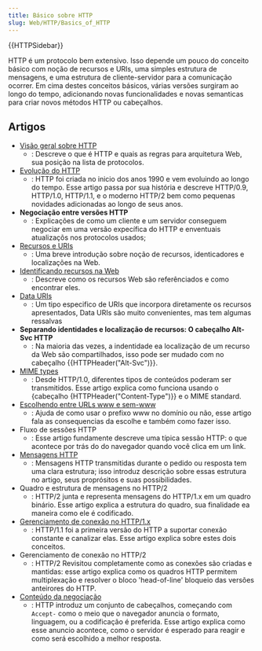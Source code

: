 ```yaml
---
title: Básico sobre HTTP
slug: Web/HTTP/Basics_of_HTTP
---
```


{{HTTPSidebar}}

HTTP é um protocolo bem extensivo. Isso depende um pouco do conceito básico com noção de recursos e URIs, uma simples estrutura de mensagens, e uma estrutura de cliente-servidor para a comunicação ocorrer. Em cima destes conceitos básicos, várias versões surgiram ao longo do tempo, adicionando novas funcionalidades e novas semanticas para criar novos métodos HTTP ou cabeçalhos.

## Artigos

- [Visão geral sobre HTTP](/pt-BR/docs/Web/HTTP/Overview)
  - : Descreve o que é HTTP e quais as regras para arquitetura Web, sua posição na lista de protocolos.
- [Evolução do HTTP](/pt-BR/docs/Web/HTTP/Basics_of_HTTP/Evolution_of_HTTP)
  - : HTTP foi criada no inicio dos anos 1990 e vem evoluindo ao longo do tempo. Esse artigo passa por sua história e descreve HTTP/0.9, HTTP/1.0, HTTP/1.1, e o moderno HTTP/2 bem como pequenas novidades adicionadas ao longo de seus anos.
- **Negociação entre versões HTTP**
  - : Explicações de como um cliente e um servidor conseguem negociar em uma versão expecífica do HTTP e enventuais atualizaçõs nos protocolos usados;
- [Recursos e URIs](/pt-BR/docs/Web/HTTP/Resources_and_URIs)
  - : Uma breve introdução sobre noção de recursos, identicadores e localizações na Web.
- [Identificando recursos na Web](/pt-BR/docs/Web/HTTP/Basics_of_HTTP/Identifying_resources_on_the_Web)
  - : Descreve como os recursos Web são referênciados e como encontrar eles.
- [Data URIs](/pt-BR/docs/Web/HTTP/Basics_of_HTTP/Data_URIs)
  - : Um tipo especifico de URIs que incorpora diretamente os recursos apresentados, Data URIs são muito convenientes, mas tem algumas ressalvas
- **Separando identidades e localização de recursos: O cabeçalho Alt-Svc HTTP**
  - : Na maioria das vezes, a indentidade ea localização de um recurso da Web são compartilhados, isso pode ser mudado com no cabeçalho {{HTTPHeader("Alt-Svc")}}.
- [MIME types](/pt-BR/docs/Web/HTTP/Basics_of_HTTP/MIME_types)
  - : Desde HTTP/1.0, diferentes tipos de conteúdos poderam ser transmitidos. Esse artigo explica como funciona usando o {cabeçalho {HTTPHeader("Content-Type")}} e o MIME standard.
- [Escolhendo entre URLs www e sem-www](/pt-BR/docs/Web/HTTP/Basics_of_HTTP/Choosing_between_www_and_non-www_URLs)
  - : Ajuda de como usar o prefixo www no domínio ou não, esse artigo fala as consequencias da escolhe e também como fazer isso.
- Fluxo de sessões HTTP
  - : Esse artigo fundamente descreve uma típica sessão HTTP: o que acontece por trás do do navegador quando você clica em um link.
- [Mensagens HTTP](/pt-BR/docs/Web/HTTP/Messages)
  - : Mensagens HTTP transmitidas durante o pedido ou resposta tem uma clara estrutura; isso introduz descrição sobre essas estrutura no artigo, seus proprósitos e suas possibilidades.
- Quadro e estrutura de mensagens no HTTP/2
  - : HTTP/2 junta e representa mensagens do HTTP/1.x em um quadro binário. Esse artigo explica a estrutura do quadro, sua finalidade ea maneira como ele é codificado.
- [Gerenciamento de conexão no HTTP/1.x](/pt-BR/docs/Web/HTTP/Connection_management_in_HTTP_1.x)
  - : HTTP/1.1 foi a primeira versão do HTTP a suportar conexão constante e canalizar elas. Esse artigo explica sobre estes dois conceitos.
- Gerenciamento de conexão no HTTP/2
  - : HTTP/2 Revisitou completamente como as conexões são criadas e mantidas: esse artigo explica como os quadros HTTP permitem multiplexação e resolver o bloco 'head-of-line' bloqueio das versões anteirores do HTTP.
- [Conteúdo da negociação](/pt-BR/docs/Web/HTTP/Content_negotiation)
  - : HTTP introduz um conjunto de cabeçalhos, começando com `Accept-` como o meio que o navegador anuncia o formato, linguagem, ou a codificação é preferida. Esse artigo explica como esse anuncio acontece, como o servidor é esperado para reagir e como será escolhido a melhor resposta.
